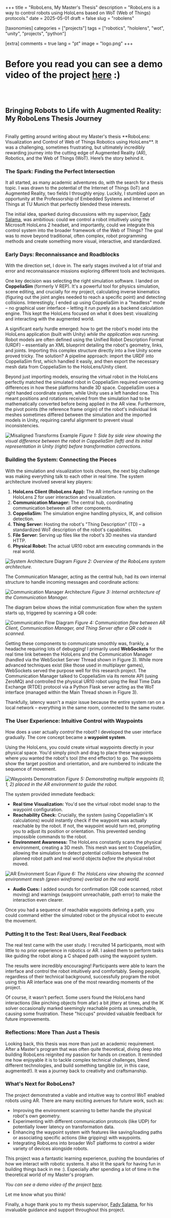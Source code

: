 +++
title = "RoboLens, My Master's Thesis"
description = "RoboLens is a way to control robots using HoloLens based on WoT (Web of Things) protocols."
date = 2025-05-01
draft = false
slug = "robolens"

[taxonomies]
categories = ["projects"]
tags = ["robotics", "hololens", "wot", "unity", "projects", "python"]

[extra]
comments = true
lang = "pt"
image = "logo.png"
+++

# Before you read you can see a demo video of the project [here](https://www.youtube.com/watch?v=J-mDiHP6sMA) :)
<br>
<br>

## Bringing Robots to Life with Augmented Reality: My RoboLens Thesis Journey
<br>
Finally getting around writing about my Master's thesis **RoboLens: Visualization and Control of Web of Things Robotics using HoloLens**. It was a challenging, sometimes frustrating, but ultimately incredibly rewarding journey into the cutting edge of Augmented Reality (AR), Robotics, and the Web of Things (WoT). Here’s the story behind it.

### The Spark: Finding the Perfect Intersection

It all started, as many academic adventures do, with the search for a thesis topic. I was drawn to the potential of the Internet of Things (IoT) and Augmented Reality, two fields I throughly enjoy. Luckily, I stumbled upon an opportunity at the Professorship of Embedded Systems and Internet of Things at TU Munich that perfectly blended these interests.

The initial idea, sparked during discussions with my supervisor, [Fady Salama](https://www.linkedin.com/in/fady-salama-2158031a4/), was ambitious: could we control a robot intuitively using the Microsoft HoloLens 2 headset, and importantly, could we integrate this control system into the broader framework of the Web of Things? The goal was to move beyond traditional, often complex, robot programming methods and create something more visual, interactive, and standardized.

### Early Days: Reconnaissance and Roadblocks

With the direction set, I dove in. The early stages involved a lot of trial and error and reconnaissance missions exploring different tools and techniques.

One key decision was selecting the right simulation software. I landed on **CoppeliaSim** (formerly V REP). It's a powerful tool for physics simulation, scene editing, and crucially for my project, calculating inverse kinematics (figuring out the joint angles needed to reach a specific point) and detecting collisions. Interestingly, I ended up using CoppeliaSim in a "headless" mode – no graphical user interface – letting it run purely as a backend calculation engine. This kept the HoloLens focused on what it does best: visualizing and interacting with the augmented world.

A significant early hurdle emerged: how to get the robot's model into the HoloLens application (built with Unity) *while the application was running*. Robot models are often defined using the Unified Robot Description Format (URDF) – essentially an XML blueprint detailing the robot's geometry, links, and joints. Importing this complex structure directly into a live Unity scene proved tricky. The solution? A pipeline approach: import the URDF into CoppeliaSim first, which handled it easily, and then export the necessary mesh data from CoppeliaSim to the HoloLens/Unity client.

Beyond just importing models, ensuring the virtual robot in the HoloLens perfectly matched the simulated robot in CoppeliaSim required overcoming differences in how these platforms handle 3D space. CoppeliaSim uses a right handed coordinate system, while Unity uses a left handed one. This meant positions and rotations received from the simulation had to be mathematically converted before being applied in the AR view. Furthermore, the pivot points (the reference frame origin) of the robot's individual link meshes sometimes differed between the simulation and the imported models in Unity, requiring careful alignment to prevent visual inconsistencies.

![Misaligned Transforms Example](misaligned_transforms.png)
*Figure 1: Side by side view showing the visual difference between the robot in CoppeliaSim (left) and its initial representation in Unity (right) before transformation corrections.*

### Building the System: Connecting the Pieces

With the simulation and visualization tools chosen, the next big challenge was making everything talk to each other in real time. The system architecture involved several key players:

1.  **HoloLens Client (RoboLens App):** The AR interface running on the HoloLens 2 for user interaction and visualization.
2.  **Communication Manager:** The central hub, coordinating communication between all other components.
3.  **CoppeliaSim:** The simulation engine handling physics, IK, and collision detection.
4.  **Thing Server:** Hosting the robot's "Thing Description" (TD) – a standardized WoT description of the robot's capabilities.
5.  **File Server:** Serving up files like the robot's 3D meshes via standard HTTP.
6.  **Physical Robot:** The actual UR10 robot arm executing commands in the real world.

![System Architecture Diagram](system_architecture.png)
*Figure 2: Overview of the RoboLens system architecture.*

The Communication Manager, acting as the central hub, had its own internal structure to handle incoming messages and coordinate actions:

![Communication Manager Architecture](comm_manager_arch.png)
*Figure 3: Internal architecture of the Communication Manager.*

The diagram below shows the initial communication flow when the system starts up, triggered by scanning a QR code:

![Communication Flow Diagram](communication_flow.png)
*Figure 4: Communication flow between AR Client, Communication Manager, and Thing Server after a QR code is scanned.*

Getting these components to communicate smoothly was, frankly, a headache requiring lots of debugging! I primarily used **WebSockets** for the real time link between the HoloLens and the Communication Manager (handled via the WebSocket Server Thread shown in Figure 3). While more advanced techniques exist (like those used in multiplayer games), WebSockets served the purpose well for this research project. The Communication Manager talked to CoppeliaSim via its remote API (using ZeroMQ) and controlled the physical UR10 robot using the Real Time Data Exchange (RTDE) protocol via a Python Flask server acting as the WoT interface (managed within the Main Thread shown in Figure 3).

Thankfully, latency wasn't a major issue because the entire system ran on a local network – everything in the same room, connected to the same router.

### The User Experience: Intuitive Control with Waypoints

How does a user actually *control* the robot? I developed the user interface gradually. The core concept became a **waypoint system**.

Using the HoloLens, you could create virtual waypoints directly in your physical space. You'd simply pinch and drag to place these waypoints where you wanted the robot's tool (the end effector) to go. The waypoints show the target position and orientation, and are numbered to indicate the sequence of movement.

![Waypoints Demonstration](waypoints_demo.png)
*Figure 5: Demonstrating multiple waypoints (0, 1, 2) placed in the AR environment to guide the robot.*

The system provided immediate feedback:

* **Real time Visualization:** You'd see the virtual robot model snap to the waypoint configuration.
* **Reachability Check:** Crucially, the system (using CoppeliaSim's IK calculations) would instantly check if the waypoint was actually reachable by the robot. If not, the waypoint would turn red, prompting you to adjust its position or orientation. This prevented sending impossible commands to the robot.
* **Environment Awareness:** The HoloLens constantly scans the physical environment, creating a 3D mesh. This mesh was sent to CoppeliaSim, allowing the simulation to detect potential collisions between the planned robot path and real world objects *before* the physical robot moved.

![AR Environment Scan](env_mesh_scan.png)
*Figure 6: The HoloLens view showing the scanned environment mesh (green wireframe) overlaid on the real world.*

* **Audio Cues:** I added sounds for confirmation (QR code scanned, robot moving) and warnings (waypoint unreachable, path error) to make the interaction even clearer.

Once you had a sequence of reachable waypoints defining a path, you could command either the simulated robot or the physical robot to execute the movement.

### Putting It to the Test: Real Users, Real Feedback

The real test came with the user study. I recruited 14 participants, most with little to no prior experience in robotics or AR. I asked them to perform tasks like guiding the robot along a C shaped path using the waypoint system.

The results were incredibly encouraging! Participants were able to learn the interface and control the robot intuitively and comfortably. Seeing people, regardless of their technical background, successfully program the robot using this AR interface was one of the most rewarding moments of the project.

Of course, it wasn't perfect. Some users found the HoloLens hand interactions (like pinching objects from afar) a bit jittery at times, and the IK solver occasionally marked seemingly reachable points as unreachable, causing some frustration. These "hiccups" provided valuable feedback for future improvements.

### Reflections: More Than Just a Thesis

Looking back, this thesis was more than just an academic requirement. After a Master's program that was often quite theoretical, diving deep into building RoboLens reignited my passion for hands on creation. It reminded me how enjoyable it is to tackle complex technical challenges, blend different technologies, and build something tangible (or, in this case, augmented!). It was a journey back to creativity and craftsmanship.

### What's Next for RoboLens?

The project demonstrated a viable and intuitive way to control WoT enabled robots using AR. There are many exciting avenues for future work, such as:

* Improving the environment scanning to better handle the physical robot's own geometry.
* Experimenting with different communication protocols (like UDP) for potentially lower latency on transformation data.
* Enhancing the waypoint system with features like saving/loading paths or associating specific actions (like gripping) with waypoints.
* Integrating RoboLens into broader WoT platforms to control a wider variety of devices alongside robots.

This project was a fantastic learning experience, pushing the boundaries of how we interact with robotic systems. It also lit the spark for having fun in building things back in me :). Especially after spending a lot of time in the theoretical world of my Master's program.

*You can see a demo video of the project [here](https://www.youtube.com/watch?v=J-mDiHP6sMA).*

Let me know what you think!

Finally, a huge thank you to my thesis supervisor, [Fady Salama](https://www.linkedin.com/in/fady-salama-2158031a4/), for his invaluable guidance and support throughout this project.


